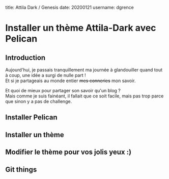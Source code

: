 title: Attila Dark / Genesis
date: 20200121
username: dgrence

# Installer un thème Attila-Dark avec Pelican

## Introduction

Aujourd'hui, je passais tranquillement ma journée à glandouiller quand tout à coup, une idée a surgi de nulle part !  
Et si je partageais au monde entier <strike>mes conneries</strike> mon savoir.

Et quoi de mieux pour partager son savoir qu'un blog ?  
Mais comme je suis fainéant, il fallait que ce soit facile, mais pas trop parce que sinon y a pas de challenge.

## Installer Pelican

## Installer un thème

## Modifier le thème pour vos jolis yeux :)

## Git things
